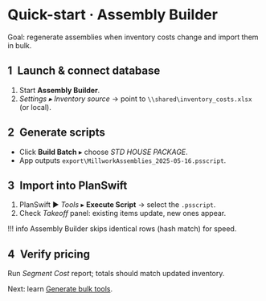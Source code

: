 <!-- docs/getting-started/quick-start-assembly-builder.md -->
# Quick-start · Assembly Builder

Goal: regenerate assemblies when inventory costs change and import them in bulk.

## 1 Launch & connect database

1. Start **Assembly Builder**.  
2. *Settings ▸ Inventory source* → point to `\\shared\inventory_costs.xlsx` (or local).

## 2 Generate scripts

* Click **Build Batch** ▸ choose *STD HOUSE PACKAGE*.  
* App outputs `export\MillworkAssemblies_2025-05-16.psscript`.

## 3 Import into PlanSwift

1. PlanSwift ► *Tools* ▸ **Execute Script** → select the `.psscript`.
2. Check *Takeoff* panel: existing items update, new ones appear.

!!! info
    Assembly Builder skips identical rows (hash match) for speed.

## 4 Verify pricing

Run *Segment Cost* report; totals should match updated inventory.

Next: learn [Generate bulk tools](../how-to/generate-bulk-tools.md).
